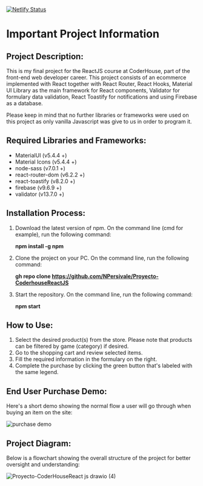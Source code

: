 [![Netlify Status](https://api.netlify.com/api/v1/badges/7fac8330-6591-4324-9f53-3edd6e640a0f/deploy-status)](https://app.netlify.com/sites/roaring-tapioca-9f45dd/deploys)

# Important Project Information



## Project Description:
This is my final project for the ReactJS course at CoderHouse, part of the front-end web developer career. This project consists of an ecommerce implemented with React together with React Router, React Hooks, Material UI Library as the main framework for React components, Validator for formulary data validation, React Toastify for notifications and using Firebase as a database.

Please keep in mind that no further libraries or frameworks were used on this project as only vanilla Javascript was give to us in order to program it.



## Required Libraries and Frameworks:
- MaterialUI (v5.4.4 +)
- Material Icons (v5.4.4 +)
- node-sass (v7.0.1 +)
- react-router-dom (v6.2.2 +)
- react-toastify (v8.2.0 +)
- firebase (v9.6.9 +)
- validator (v13.7.0 +)



## Installation Process:
1. Download the latest version of npm. On the command line (cmd for example), run the following command:

   **npm install -g npm**
3. Clone the project on your PC. On the command line, run the following command: 
   
   **gh repo clone https://github.com/NPersivale/Proyecto-CoderhouseReactJS**
5. Start the repository. On the command line, run the following command: 
   
   **npm start**



## How to Use:
1. Select the desired product(s) from the store. Please note that products can be filtered by game (category) if desired.
2. Go to the shopping cart and review selected items.
4. Fill the required information in the formulary on the right.
5. Complete the purchase by clicking the green button that's labeled with the same legend.



## End User Purchase Demo:
Here's a short demo showing the normal flow a user will go through when buying an item on the site:


![purchase demo](https://user-images.githubusercontent.com/67163082/161161268-5f58475b-f7e6-4d8b-b9a3-68afeae464e1.gif)



## Project Diagram:
Below is a flowchart showing the overall structure of the project for better oversight and understanding:


![Proyecto-CoderHouseReact js drawio (4)](https://user-images.githubusercontent.com/67163082/161132627-53400ec4-d8d2-4144-952d-43a6da9f13ae.png)
